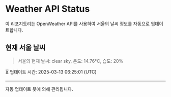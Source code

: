 
# Weather API Status

이 리포지토리는 OpenWeather API를 사용하여 서울의 날씨 정보를 자동으로 업데이트합니다.

## 현재 서울 날씨
> 서울의 현재 날씨: clear sky, 온도: 14.76°C, 습도: 20%

⏳ 업데이트 시간: 2025-03-13 06:25:01 (UTC)

---
자동 업데이트 봇에 의해 관리됩니다.
